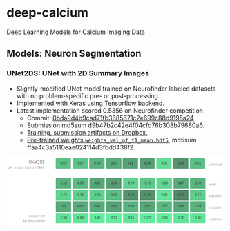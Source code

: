 # deep-calcium
Deep Learning Models for Calcium Imaging Data

## Models: Neuron Segmentation

### UNet2DS: UNet with 2D Summary Images

- Slightly-modified UNet model trained on Neurofinder labeled datasets with no problem-specific pre- or post-processing.
- Implemented with Keras using Tensorflow backend.
- Latest implementation scored 0.5356 on Neurofinder competition
  - Commit: [0bda9d4b9cad71fb3685671c2e699c88d9195a24](https://github.com/alexklibisz/deep-calcium/commit/0bda9d4b9cad71fb3685671c2e699c88d9195a24)
  - Submission md5sum d9b47b2c42e4f04cfd76b308b79680a6.
  - [Training, submission artifacts on Dropbox.](https://www.dropbox.com/sh/tqbclt7muuvqfw4/AADET6ZVlUbHZsqHKgwDOysXa?dl=0)
  - [Pre-trained weights `weights_val_nf_f1_mean.hdf5`](https://www.dropbox.com/sh/tqbclt7muuvqfw4/AACqVVA8oJlZNIYvfc6x6gO2a/weights_val_nf_f1_mean.hdf5?dl=1), md5sum ffaa4c3a5110eae024114d3fbdd438f2.

![UNet2DS 0.5355 scores](media/nf_scores_unet2ds_0.5356.png)